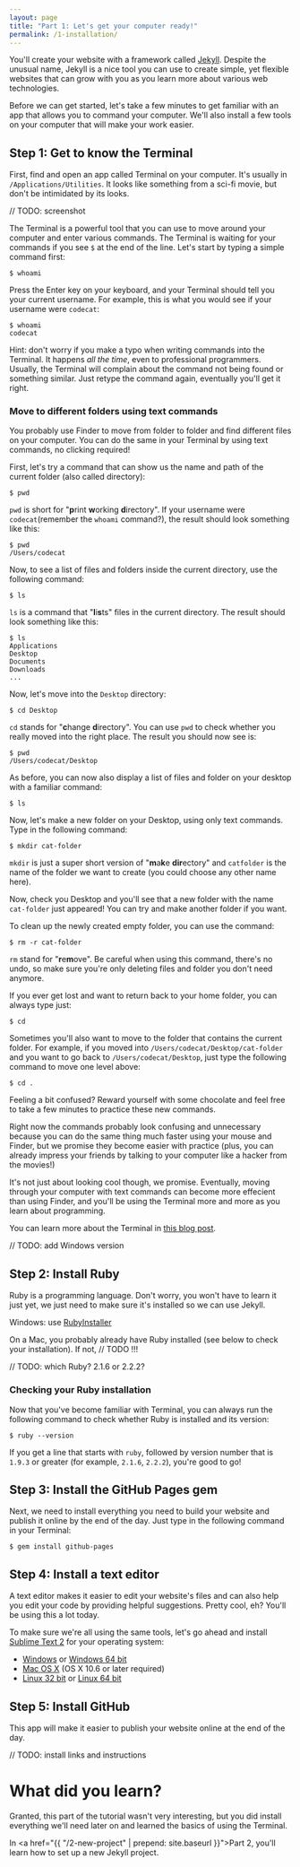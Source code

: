 ```yaml
---
layout: page
title: "Part 1: Let's get your computer ready!"
permalink: /1-installation/
---
```


You'll create your website with a framework called <a href="http://jekyllrb.com" target="_blank">Jekyll</a>. Despite the unusual name, Jekyll is a nice tool you can use to create simple, yet flexible websites that can grow with you as you learn more about various web technologies. 

Before we can get started, let's take a few minutes to get familiar with an app that allows you to command your computer. We'll also install a few tools on your computer that will make your work easier.

## Step 1: Get to know the Terminal

First, find and open an app called Terminal on your computer. It's usually in `/Applications/Utilities`. It looks like something from a sci-fi movie, but don't be intimidated by its looks.

// TODO: screenshot

The Terminal is a powerful tool that you can use to move around your computer and enter various commands. The Terminal is waiting for your commands if you see `$` at the end of the line. Let's start by typing a simple command first:

	$ whoami

Press the Enter key on your keyboard, and your Terminal should tell you your current username. For example, this is what you would see if your username were `codecat`:

	$ whoami
	codecat

<div class="hint">
Hint: don't worry if you make a typo when writing commands into the Terminal. It happens <em>all the time</em>, even to professional programmers. Usually, the Terminal will complain about the command not being found or something similar. Just retype the command again, eventually you'll get it right.
</div>

### Move to different folders using text commands

You probably use Finder to move from folder to folder and find different files on your computer. You can do the same in your Terminal by using text commands, no clicking required!

First, let's try a command that can show us the name and path of the current folder (also called directory):

	$ pwd

`pwd` is short for "**p**rint **w**orking **d**irectory". If your username were `codecat`(remember the `whoami` command?), the result should look something like this:

	$ pwd
	/Users/codecat

Now, to see a list of files and folders inside the current directory, use the following command:

	$ ls

`ls` is a command that "**l**i**s**ts" files in the current directory. The result should look something like this:

	$ ls
	Applications
	Desktop
	Documents
	Downloads
	...

Now, let's move into the `Desktop` directory:

	$ cd Desktop

`cd` stands for "**c**hange **d**irectory". You can use `pwd` to check whether you really moved into the right place. The result you should now see is:

	$ pwd
	/Users/codecat/Desktop

As before, you can now also display a list of files and folder on your desktop with a familiar command:

	$ ls

Now, let's make a new folder on your Desktop, using only text commands. Type in the following command:

	$ mkdir cat-folder

`mkdir` is just a super short version of "**m**a**k**e **dir**ectory" and `catfolder` is the name of the folder we want to create (you could choose any other name here). 

Now, check you Desktop and you'll see that a new folder with the name `cat-folder` just appeared! You can try and make another folder if you want.

To clean up the newly created empty folder, you can use the command:

	$ rm -r cat-folder

`rm` stand for "**r**e**m**ove". Be careful when using this command, there's no undo, so make sure you're only deleting files and folder you don't need anymore.

If you ever get lost and want to return back to your home folder, you can always type just:

	$ cd

Sometimes you'll also want to move to the folder that contains the current folder. For example, if you moved into `/Users/codecat/Desktop/cat-folder` and you want to go back to `/Users/codecat/Desktop`, just type the following command to move one level above:

	$ cd .

Feeling a bit confused? Reward yourself with some chocolate and feel free to take a few minutes to practice these new commands.

Right now the commands probably look confusing and unnecessary because you can do the same thing much faster using your mouse and Finder, but we promise they become easier with practice (plus, you can already impress your friends by talking to your computer like a hacker from the movies!)

It's not just about looking cool though, we promise. Eventually, moving through your computer with text commands can become more effecient than using Finder, and you'll be using the Terminal more and more as you learn about programming.

<div class="more">
You can learn more about the Terminal in <a href="http://blog.teamtreehouse.com/introduction-to-the-mac-os-x-command-line" target="_blank">this blog post</a>.
</div>

// TODO: add Windows version

## Step 2: Install Ruby

Ruby is a programming language. Don't worry, you won't have to learn it just yet, we just need to make sure it's installed so we can use Jekyll. 

Windows: use <a href="http://rubyinstaller.org/downloads/" target="_blank">RubyInstaller</a> 

On a Mac, you probably already have Ruby installed (see below to check your installation). If not, // TODO !!!

// TODO: which Ruby? 2.1.6 or 2.2.2? 

### Checking your Ruby installation

Now that you've become familiar with Terminal, you can always run the following command to check whether Ruby is installed and its version:

	$ ruby --version  

If you get a line that starts with `ruby`, followed by version number that is `1.9.3` or greater (for example, `2.1.6`, `2.2.2`), you're good to go!

## Step 3: Install the GitHub Pages gem

Next, we need to install everything you need to build your website and publish it online by the end of the day. Just type in the following command in your Terminal:

	$ gem install github-pages

## Step 4: Install a text editor

A text editor makes it easier to edit your website's files and can also help you edit your code by providing helpful suggestions. Pretty cool, eh? You'll be using this a lot today.

To make sure we're all using the same tools, let's go ahead and install <a href="http://www.sublimetext.com/2" target="_blank">Sublime Text 2</a> for your operating system:

- <a href="http://c758482.r82.cf2.rackcdn.com/Sublime%20Text%202.0.2%20Setup.exe" target="_blank">Windows</a> or <a href="http://c758482.r82.cf2.rackcdn.com/Sublime%20Text%202.0.2%20x64%20Setup.exe" target="_blank">Windows 64 bit</a>
- <a href="http://c758482.r82.cf2.rackcdn.com/Sublime%20Text%202.0.2.dmg" target="_blank">Mac OS X</a> (OS X 10.6 or later required)
- <a href="http://c758482.r82.cf2.rackcdn.com/Sublime%20Text%202.0.2.tar.bz2" target="_blank">Linux 32 bit</a> or <a href="http://c758482.r82.cf2.rackcdn.com/Sublime%20Text%202.0.2%20x64.tar.bz2" target="_blank">Linux 64 bit</a>

## Step 5: Install GitHub

This app will make it easier to publish your website online at the end of the day.

// TODO: install links and instructions

# What did you learn?

Granted, this part of the tutorial wasn't very interesting, but you did install everything we'll need later on and learned the basics of using the Terminal.

In <a href="{{ "/2-new-project" | prepend: site.baseurl }}">Part 2</a>, you'll learn how to set up a new Jekyll project.
